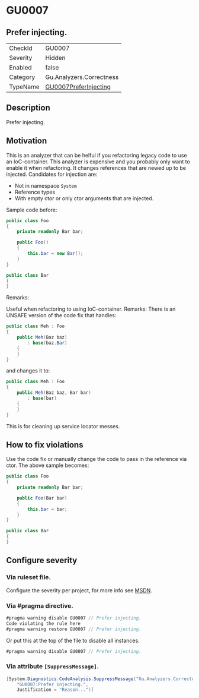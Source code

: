 # GU0007
## Prefer injecting.

<!-- start generated table -->
<table>
<tr>
  <td>CheckId</td>
  <td>GU0007</td>
</tr>
<tr>
  <td>Severity</td>
  <td>Hidden</td>
</tr>
<tr>
  <td>Enabled</td>
  <td>false</td>
</tr>
<tr>
  <td>Category</td>
  <td>Gu.Analyzers.Correctness</td>
</tr>
<tr>
  <td>TypeName</td>
  <td><a href="https://github.com/JohanLarsson/Gu.Analyzers/blob/master/Gu.Analyzers.Analyzers/GU0007PreferInjecting.cs">GU0007PreferInjecting</a></td>
</tr>
</table>
<!-- end generated table -->

## Description

Prefer injecting.

## Motivation

This is an analyzer that can be helful if you refactoring legacy code to use an IoC-container.
This analyzer is expensive and you probably only want to enable it when refactoring.
It changes references that are newed up to be injected.
Candidates for injection are:
- Not in namespace `System`
- Reference types
- With empty ctor or only ctor arguments that are injected.

Sample code before:

```c#
public class Foo
{
    private readonly Bar bar;

    public Foo()
    {
        this.bar = new Bar();
    }
}

public class Bar
{
}
```

Remarks:

Useful when refactoring to using IoC-container.
Remarks:
There is an UNSAFE version of the code fix that handles:

```C#
public class Meh : Foo
{
    public Meh(Baz baz)
        : base(baz.Bar)
    {
    }
}
```

and changes it to:

```C#
public class Meh : Foo
{
    public Meh(Baz baz, Bar bar)
        : base(bar)
    {
    }
}
```

This is for cleaning up service locator messes.

## How to fix violations

Use the code fix or manually change the code to pass in the reference via ctor.
The above sample becomes:

```c#
public class Foo
{
    private readonly Bar bar;

    public Foo(Bar bar)
    {
        this.bar = bar;
    }
}

public class Bar
{
}
```
<!-- start generated config severity -->
## Configure severity

### Via ruleset file.

Configure the severity per project, for more info see [MSDN](https://msdn.microsoft.com/en-us/library/dd264949.aspx).

### Via #pragma directive.
```C#
#pragma warning disable GU0007 // Prefer injecting.
Code violating the rule here
#pragma warning restore GU0007 // Prefer injecting.
```

Or put this at the top of the file to disable all instances.
```C#
#pragma warning disable GU0007 // Prefer injecting.
```

### Via attribute `[SuppressMessage]`.

```C#
[System.Diagnostics.CodeAnalysis.SuppressMessage("Gu.Analyzers.Correctness", 
    "GU0007:Prefer injecting.", 
    Justification = "Reason...")]
```
<!-- end generated config severity -->
